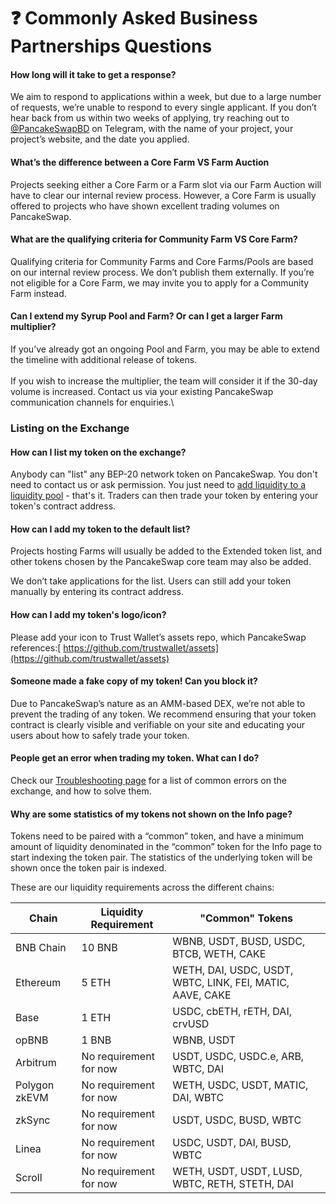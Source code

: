 # ❓ Commonly Asked Business Partnerships Questions

#### How long will it take to get a response?

We aim to respond to applications within a week, but due to a large number of requests, we’re unable to respond to every single applicant. If you don’t hear back from us within two weeks of applying, try reaching out to[ @PancakeSwapBD](https://t.me/PancakeSwapBD) on Telegram, with the name of your project, your project’s website, and the date you applied.

#### What’s the difference between a Core Farm VS Farm Auction

Projects seeking either a Core Farm or a Farm slot via our Farm Auction will have to clear our internal review process. However, a Core Farm is usually offered to projects who have shown excellent trading volumes on PancakeSwap.

#### What are the qualifying criteria for Community Farm VS Core Farm?

Qualifying criteria for Community Farms and Core Farms/Pools are based on our internal review process. We don’t publish them externally. If you’re not eligible for a Core Farm, we may invite you to apply for a Community Farm instead.

#### Can I extend my Syrup Pool and Farm? Or can I get a larger Farm multiplier?&#x20;

If you’ve already got an ongoing Pool and Farm, you may be able to extend the timeline with additional release of tokens.\
\
If you wish to increase the multiplier, the team will consider it if the 30-day volume is increased. Contact us via your existing PancakeSwap communication channels for enquiries.\


### Listing on the Exchange

#### How can I list my token on the exchange?

Anybody can "list" any BEP-20 network token on PancakeSwap. You don't need to contact us or ask permission. You just need to [add liquidity to a liquidity pool](https://docs.pancakeswap.finance/products/pancakeswap-exchange/pancakeswap-pools) - that's it. Traders can then trade your token by entering your token's contract address.

#### How can I add my token to the default list?

Projects hosting Farms will usually be added to the Extended token list, and other tokens chosen by the PancakeSwap core team may also be added.

We don’t take applications for the list. Users can still add your token manually by entering its contract address.

#### How can I add my token's logo/icon?

Please add your icon to Trust Wallet’s assets repo, which PancakeSwap references:[ https://github.com/trustwallet/assets](https://github.com/trustwallet/assets)

#### Someone made a fake copy of my token! Can you block it?

Due to PancakeSwap’s nature as an AMM-based DEX, we’re not able to prevent the trading of any token. We recommend ensuring that your token contract is clearly visible and verifiable on your site and educating your users about how to safely trade your token.

#### People get an error when trading my token. What can I do?

Check our [Troubleshooting page](https://docs.pancakeswap.finance/readme/help/troubleshooting) for a list of common errors on the exchange, and how to solve them.

#### Why are some statistics of my tokens not shown on the Info page?

Tokens need to be paired with a “common” token, and have a minimum amount of liquidity denominated in the “common” token for the Info page to start indexing the token pair. The statistics of the underlying token will be shown once the token pair is indexed.&#x20;

These are our liquidity requirements across the different chains:

| Chain         | Liquidity Requirement  | "Common" Tokens                                           |
| ------------- | ---------------------- | --------------------------------------------------------- |
| BNB Chain     | 10 BNB                 | WBNB, USDT, BUSD, USDC, BTCB, WETH, CAKE                  |
| Ethereum      | 5 ETH                  | WETH, DAI, USDC, USDT, WBTC, LINK, FEI, MATIC, AAVE, CAKE |
| Base          | 1 ETH                  | USDC, cbETH, rETH, DAI, crvUSD                            |
| opBNB         | 1 BNB                  | WBNB, USDT                                                |
| Arbitrum      | No requirement for now | USDT, USDC, USDC.e, ARB, WBTC, DAI                        |
| Polygon zkEVM | No requirement for now | WETH, USDC, USDT, MATIC, DAI, WBTC                        |
| zkSync        | No requirement for now | USDT, USDC, BUSD, WBTC                                    |
| Linea         | No requirement for now | USDC, USDT, DAI, BUSD, WBTC                               |
| Scroll        | No requirement for now | WETH, USDT, USDT, LUSD, WBTC, RETH, STETH, DAI            |
